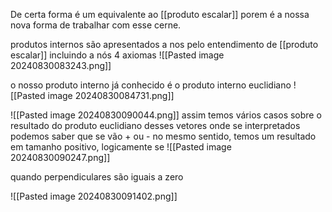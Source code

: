 
De certa forma é um equivalente ao [[produto escalar]] porem é a nossa nova forma de trabalhar com esse cerne.

produtos internos são apresentados a nos pelo entendimento de [[produto escalar]] incluindo a nós 4 axiomas
![[Pasted image 20240830083243.png]]

o nosso produto interno já conhecido é o produto interno euclidiano
![[Pasted image 20240830084731.png]]

![[Pasted image 20240830090044.png]]
assim temos vários casos sobre o resultado do produto euclidiano desses vetores onde se interpretados podemos saber que se vão + ou - no mesmo sentido, temos um resultado em tamanho positivo, logicamente se 
![[Pasted image 20240830090247.png]]

quando perpendiculares são iguais a zero

![[Pasted image 20240830091402.png]]
